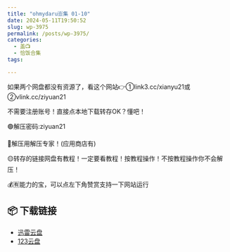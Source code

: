 ```yaml
---
title: "ohmydaru🈴集 01-10"
date: 2024-05-11T19:50:52
slug: wp-3975
permalink: /posts/wp-3975/
categories:
  - 盖📺
  - 恰饭合集
tags:

---
```


如果两个网盘都没有资源了，看这个网站👉①link3.cc/xianyu21或②vlink.cc/ziyuan21

不需要注册账号！直接点本地下载转存OK？懂吧！

🟢解压密码:ziyuan21

🔵解压用解压专家！(应用商店有)

🟡转存的链接网盘有教程！一定要看教程！按教程操作！不按教程操作你不会解压！

💰🈶能力的宝，可以点左下角赞赏支持一下网站运行

## 📦 下载链接
- [迅雷云盘](https://blziyuan21.com/pay-download/3975?key=ddf02ef3f4&down_id=0)
- [123云盘](https://blziyuan21.com/pay-download/3975?key=ddf02ef3f4&down_id=1)

